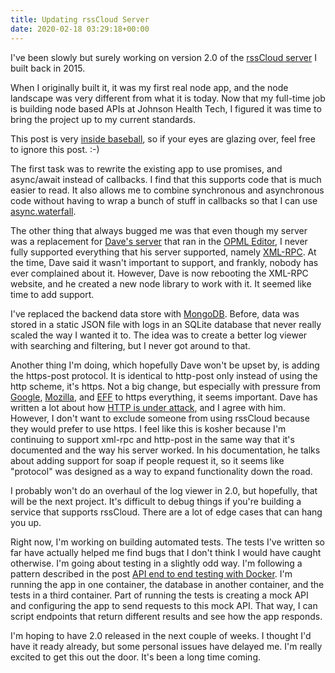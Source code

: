 ```yaml
---
title: Updating rssCloud Server
date: 2020-02-18 03:29:18+00:00
---
```


I've been slowly but surely working on version 2.0 of the [rssCloud server](/rebooting-rsscloud/) I built back in 2015.

When I originally built it, it was my first real node app, and the node landscape was very different from what it is today.  Now that my full-time job is building node based APIs at Johnson Health Tech, I figured it was time to  bring the project up to my current standards.

This post is very [inside baseball](https://en.wikipedia.org/wiki/Inside_baseball_(metaphor)), so if your eyes are glazing over, feel free to ignore this post. :-)

The first task was to rewrite the existing app to use promises, and async/await instead of callbacks. I find that this supports code that is much easier to read.  It also allows me to combine synchronous and asynchronous code without having to wrap a bunch of stuff in callbacks so that I can use [async.waterfall](https://caolan.github.io/async/v3/docs.html#waterfall).

The other thing that always bugged me was that even though my server was a replacement for [Dave's server](http://tool.rsscloud.co/) that ran in the [OPML Editor](http://home.opml.org/), I never fully supported everything that his server supported, namely [XML-RPC](http://xmlrpc.com/). At the time, Dave said it wasn't important to support, and frankly, nobody has ever complained about it. However, Dave is now rebooting the XML-RPC website, and he created a new node library to work with it. It seemed like time to add support.

I've replaced the backend data store with [MongoDB](https://www.mongodb.com/). Before, data was stored in a static JSON file with logs in an SQLite database that never really scaled the way I wanted it to. The idea was to create a better log viewer with searching and filtering, but I never got around to that.

Another thing I'm doing, which hopefully Dave won't be upset by, is adding the https-post protocol. It is identical to http-post only instead of using the http scheme, it's https.  Not a big change, but especially with pressure from [Google](https://developers.google.com/web/fundamentals/security/encrypt-in-transit/why-https), [Mozilla](https://blog.mozilla.org/security/2015/04/30/deprecating-non-secure-http/), and [EFF](https://www.eff.org/encrypt-the-web) to https everything, it seems important. Dave has written a lot about how [HTTP is under attack](http://scripting.com/2018/02/23/174914.html), and I agree with him. However, I don't want to exclude someone from using rssCloud because they would prefer to use https. I feel like this is kosher because I'm continuing to support xml-rpc and http-post in the same way that it's documented and the way his server worked. In his documentation, he talks about adding support for soap if people request it, so it seems like "protocol" was designed as a way to expand functionality down the road.

I probably won't do an overhaul of the log viewer in 2.0, but hopefully, that will be the next project. It's difficult to debug things if you're building a service that supports rssCloud. There are a lot of edge cases that can hang you up.

Right now, I'm working on building automated tests. The tests I've written so far have actually helped me find bugs that I don't think I would have caught otherwise. I'm going about testing in a slightly odd way. I'm following a pattern described in the post [API end to end testing with Docker](https://fire.ci/blog/api-end-to-end-testing-with-docker/). I'm running the app in one container, the database in another container, and the tests in a third container. Part of running the tests is creating a mock API and configuring the app to send requests to this mock API. That way, I can script endpoints that return different results and see how the app responds.

I'm hoping to have 2.0 released in the next couple of weeks. I thought I'd have it ready already, but some personal issues have delayed me. I'm really excited to get this out the door. It's been a long time coming.
